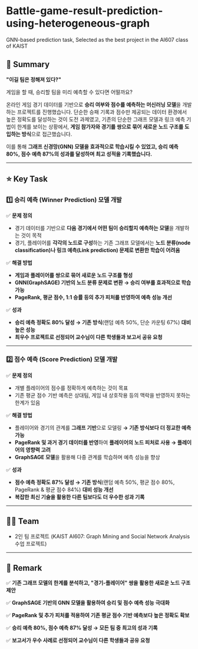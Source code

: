 # Battle-game-result-prediction-using-heterogeneous-graph
GNN-based prediction task, Selected as the best project in the AI607 class of KAIST

## **📑 Summary**

**"이길 팀은 정해져 있다?"**

게임을 할 때, 승리할 팀을 미리 예측할 수 있다면 어떨까요? 

온라인 게임 경기 데이터를 기반으로 **승리 여부와 점수를 예측하는 머신러닝 모델**을 개발하는 프로젝트를 진행했습니다. 단순한 승패 기록과 점수만 제공되는 데이터 환경에서 높은 정확도를 달성하는 것이 도전 과제였고, 기존의 단순한 그래프 모델과 링크 예측 기법이 한계를 보이는 상황에서, **게임 참가자와 경기를 쌍으로 묶어 새로운 노드 구조를 도입하는 방식**으로 접근했습니다.

이를 통해 **그래프 신경망(GNN) 모델을 효과적으로 학습시킬 수 있었고, 승리 예측 80%, 점수 예측 87%의 성과를 달성하며 최고 성적을 기록했습니다.**

---

## **⭐ Key Task**

### **1️⃣ 승리 예측 (Winner Prediction) 모델 개발**

✅ **문제 정의**

- 경기 데이터를 기반으로 **다음 경기에서 어떤 팀이 승리할지 예측하는 모델**을 개발하는 것이 목적
- 경기, 플레이어를 **각각의 노드로 구성**하는 기존 그래프 모델에서는 **노드 분류(node classification)나 링크 예측(Link prediction) 문제로 변환한 학습이 어려움**

✅ **해결 방법**

- **게임과 플레이어를 쌍으로 묶어 새로운 노드 구조를 형성**
- **GNN(GraphSAGE) 기반의 노드 분류 문제로 변환 → 승리 여부를 효과적으로 학습 가능**
- **PageRank, 평균 점수, 1:1 승률 등의 추가 피처를 반영하여 예측 성능 개선**

✅ **성과**

- **승리 예측 정확도 80% 달성 → 기존 방식**(랜덤 예측 50%, 단순 카운팅 67%) **대비 높은 성능**
- **최우수 프로젝트로 선정되어 교수님이 다른 학생들과 보고서 공유 요청**

---

### **2️⃣ 점수 예측 (Score Prediction) 모델 개발**

✅ **문제 정의**

- 개별 플레이어의 점수를 정확하게 예측하는 것이 목표
- 기존 평균 점수 기반 예측은 상대팀, 게임 내 상호작용 등의 맥락을 반영하지 못하는 한계가 있음

✅ **해결 방법**

- 플레이어와 경기의 관계를 **그래프 기반**으로 모델링 **→ 기존 방식보다 더 정교한 예측 가능**
- **PageRank 및 과거 경기 데이터를 반영**하여 **플레이어의 노드 피처로 사용 → 플레이어의 영향력 고려**
- **GraphSAGE 모델**을 활용해 다중 관계를 학습하며 예측 성능을 향상

✅ **성과**

- **점수 예측 정확도 87% 달성 → 기존 방식**(랜덤 예측 50%, 평균 점수 80%, PageRank & 평균 점수 84%) **대비 성능 개선**
- **복잡한 최신 기술을 활용한 다른 팀보다도 더 우수한 성과 기록**

---

## **👩‍🔧 Team**

- 2인 팀 프로젝트 (KAIST AI607: Graph Mining and Social Network Analysis 수업 프로젝트)

---

## **💪 Remark**

✅ **기존 그래프 모델의 한계를 분석하고, "경기-플레이어" 쌍을 활용한 새로운 노드 구조 제안**

✅ **GraphSAGE 기반의 GNN 모델을 활용하여 승리 및 점수 예측 성능 극대화**

✅ **PageRank 및 추가 피처를 적용하여 기존 평균 점수 기반 예측보다 높은 정확도 확보**

✅ **승리 예측 80%, 점수 예측 87% 달성 → 모든 팀 중 최고의 성과 기록**

✅ **보고서가 우수 사례로 선정되어 교수님이 다른 학생들과 공유 요청**
